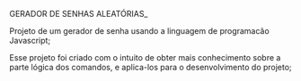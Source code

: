 GERADOR DE SENHAS ALEATÓRIAS_

Projeto de um gerador de senha usando a linguagem de programacão Javascript;

Esse projeto foi criado com o intuito de obter mais conhecimento sobre a parte lógica dos comandos, e aplica-los para o desenvolvimento do projeto;